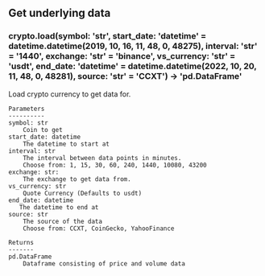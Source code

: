## Get underlying data 
### crypto.load(symbol: 'str', start_date: 'datetime' = datetime.datetime(2019, 10, 16, 11, 48, 0, 48275), interval: 'str' = '1440', exchange: 'str' = 'binance', vs_currency: 'str' = 'usdt', end_date: 'datetime' = datetime.datetime(2022, 10, 20, 11, 48, 0, 48281), source: 'str' = 'CCXT') -> 'pd.DataFrame'

Load crypto currency to get data for.

    Parameters
    ----------
    symbol: str
        Coin to get
    start_date: datetime
        The datetime to start at
    interval: str
        The interval between data points in minutes.
        Choose from: 1, 15, 30, 60, 240, 1440, 10080, 43200
    exchange: str:
        The exchange to get data from.
    vs_currency: str
        Quote Currency (Defaults to usdt)
    end_date: datetime
       The datetime to end at
    source: str
        The source of the data
        Choose from: CCXT, CoinGecko, YahooFinance

    Returns
    -------
    pd.DataFrame
        Dataframe consisting of price and volume data
